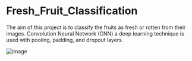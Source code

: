 # Fresh_Fruit_Classification
The aim of this project is to classify the fruits as fresh or rotten from their images.
Convolution Neural Network (CNN) a deep learning technique is used with pooling, padding, and dropout layers.


![image](https://user-images.githubusercontent.com/108724393/194468781-766d0e1e-9d54-41a1-b46e-7545065e7cc5.png)
